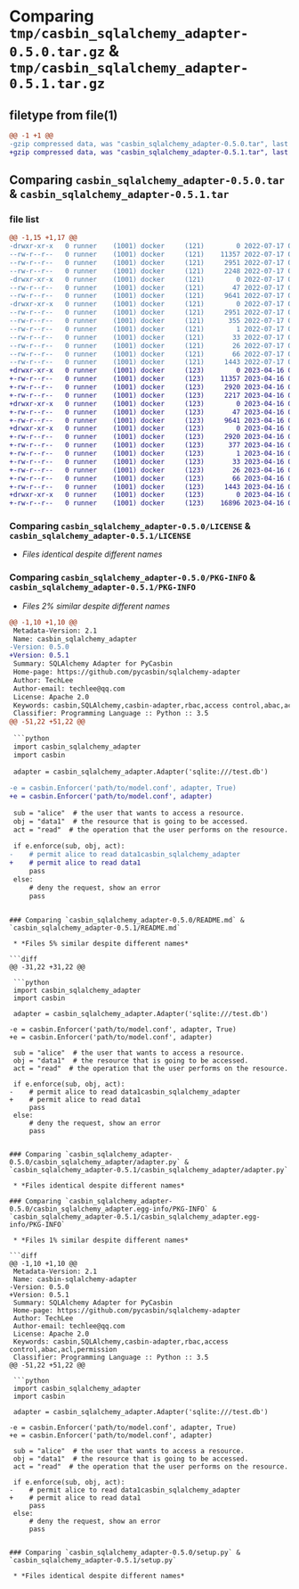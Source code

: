 # Comparing `tmp/casbin_sqlalchemy_adapter-0.5.0.tar.gz` & `tmp/casbin_sqlalchemy_adapter-0.5.1.tar.gz`

## filetype from file(1)

```diff
@@ -1 +1 @@
-gzip compressed data, was "casbin_sqlalchemy_adapter-0.5.0.tar", last modified: Sun Jul 17 07:08:15 2022, max compression
+gzip compressed data, was "casbin_sqlalchemy_adapter-0.5.1.tar", last modified: Sun Apr 16 01:48:19 2023, max compression
```

## Comparing `casbin_sqlalchemy_adapter-0.5.0.tar` & `casbin_sqlalchemy_adapter-0.5.1.tar`

### file list

```diff
@@ -1,15 +1,17 @@
-drwxr-xr-x   0 runner    (1001) docker     (121)        0 2022-07-17 07:08:15.226640 casbin_sqlalchemy_adapter-0.5.0/
--rw-r--r--   0 runner    (1001) docker     (121)    11357 2022-07-17 07:07:42.000000 casbin_sqlalchemy_adapter-0.5.0/LICENSE
--rw-r--r--   0 runner    (1001) docker     (121)     2951 2022-07-17 07:08:15.226640 casbin_sqlalchemy_adapter-0.5.0/PKG-INFO
--rw-r--r--   0 runner    (1001) docker     (121)     2248 2022-07-17 07:07:42.000000 casbin_sqlalchemy_adapter-0.5.0/README.md
-drwxr-xr-x   0 runner    (1001) docker     (121)        0 2022-07-17 07:08:15.226640 casbin_sqlalchemy_adapter-0.5.0/casbin_sqlalchemy_adapter/
--rw-r--r--   0 runner    (1001) docker     (121)       47 2022-07-17 07:07:42.000000 casbin_sqlalchemy_adapter-0.5.0/casbin_sqlalchemy_adapter/__init__.py
--rw-r--r--   0 runner    (1001) docker     (121)     9641 2022-07-17 07:07:42.000000 casbin_sqlalchemy_adapter-0.5.0/casbin_sqlalchemy_adapter/adapter.py
-drwxr-xr-x   0 runner    (1001) docker     (121)        0 2022-07-17 07:08:15.226640 casbin_sqlalchemy_adapter-0.5.0/casbin_sqlalchemy_adapter.egg-info/
--rw-r--r--   0 runner    (1001) docker     (121)     2951 2022-07-17 07:08:15.000000 casbin_sqlalchemy_adapter-0.5.0/casbin_sqlalchemy_adapter.egg-info/PKG-INFO
--rw-r--r--   0 runner    (1001) docker     (121)      355 2022-07-17 07:08:15.000000 casbin_sqlalchemy_adapter-0.5.0/casbin_sqlalchemy_adapter.egg-info/SOURCES.txt
--rw-r--r--   0 runner    (1001) docker     (121)        1 2022-07-17 07:08:15.000000 casbin_sqlalchemy_adapter-0.5.0/casbin_sqlalchemy_adapter.egg-info/dependency_links.txt
--rw-r--r--   0 runner    (1001) docker     (121)       33 2022-07-17 07:08:15.000000 casbin_sqlalchemy_adapter-0.5.0/casbin_sqlalchemy_adapter.egg-info/requires.txt
--rw-r--r--   0 runner    (1001) docker     (121)       26 2022-07-17 07:08:15.000000 casbin_sqlalchemy_adapter-0.5.0/casbin_sqlalchemy_adapter.egg-info/top_level.txt
--rw-r--r--   0 runner    (1001) docker     (121)       66 2022-07-17 07:08:15.226640 casbin_sqlalchemy_adapter-0.5.0/setup.cfg
--rw-r--r--   0 runner    (1001) docker     (121)     1443 2022-07-17 07:07:42.000000 casbin_sqlalchemy_adapter-0.5.0/setup.py
+drwxr-xr-x   0 runner    (1001) docker     (123)        0 2023-04-16 01:48:19.460608 casbin_sqlalchemy_adapter-0.5.1/
+-rw-r--r--   0 runner    (1001) docker     (123)    11357 2023-04-16 01:47:39.000000 casbin_sqlalchemy_adapter-0.5.1/LICENSE
+-rw-r--r--   0 runner    (1001) docker     (123)     2920 2023-04-16 01:48:19.464608 casbin_sqlalchemy_adapter-0.5.1/PKG-INFO
+-rw-r--r--   0 runner    (1001) docker     (123)     2217 2023-04-16 01:47:39.000000 casbin_sqlalchemy_adapter-0.5.1/README.md
+drwxr-xr-x   0 runner    (1001) docker     (123)        0 2023-04-16 01:48:19.460608 casbin_sqlalchemy_adapter-0.5.1/casbin_sqlalchemy_adapter/
+-rw-r--r--   0 runner    (1001) docker     (123)       47 2023-04-16 01:47:39.000000 casbin_sqlalchemy_adapter-0.5.1/casbin_sqlalchemy_adapter/__init__.py
+-rw-r--r--   0 runner    (1001) docker     (123)     9641 2023-04-16 01:47:39.000000 casbin_sqlalchemy_adapter-0.5.1/casbin_sqlalchemy_adapter/adapter.py
+drwxr-xr-x   0 runner    (1001) docker     (123)        0 2023-04-16 01:48:19.460608 casbin_sqlalchemy_adapter-0.5.1/casbin_sqlalchemy_adapter.egg-info/
+-rw-r--r--   0 runner    (1001) docker     (123)     2920 2023-04-16 01:48:19.000000 casbin_sqlalchemy_adapter-0.5.1/casbin_sqlalchemy_adapter.egg-info/PKG-INFO
+-rw-r--r--   0 runner    (1001) docker     (123)      377 2023-04-16 01:48:19.000000 casbin_sqlalchemy_adapter-0.5.1/casbin_sqlalchemy_adapter.egg-info/SOURCES.txt
+-rw-r--r--   0 runner    (1001) docker     (123)        1 2023-04-16 01:48:19.000000 casbin_sqlalchemy_adapter-0.5.1/casbin_sqlalchemy_adapter.egg-info/dependency_links.txt
+-rw-r--r--   0 runner    (1001) docker     (123)       33 2023-04-16 01:48:19.000000 casbin_sqlalchemy_adapter-0.5.1/casbin_sqlalchemy_adapter.egg-info/requires.txt
+-rw-r--r--   0 runner    (1001) docker     (123)       26 2023-04-16 01:48:19.000000 casbin_sqlalchemy_adapter-0.5.1/casbin_sqlalchemy_adapter.egg-info/top_level.txt
+-rw-r--r--   0 runner    (1001) docker     (123)       66 2023-04-16 01:48:19.464608 casbin_sqlalchemy_adapter-0.5.1/setup.cfg
+-rw-r--r--   0 runner    (1001) docker     (123)     1443 2023-04-16 01:47:39.000000 casbin_sqlalchemy_adapter-0.5.1/setup.py
+drwxr-xr-x   0 runner    (1001) docker     (123)        0 2023-04-16 01:48:19.460608 casbin_sqlalchemy_adapter-0.5.1/tests/
+-rw-r--r--   0 runner    (1001) docker     (123)    16896 2023-04-16 01:47:39.000000 casbin_sqlalchemy_adapter-0.5.1/tests/test_adapter.py
```

### Comparing `casbin_sqlalchemy_adapter-0.5.0/LICENSE` & `casbin_sqlalchemy_adapter-0.5.1/LICENSE`

 * *Files identical despite different names*

### Comparing `casbin_sqlalchemy_adapter-0.5.0/PKG-INFO` & `casbin_sqlalchemy_adapter-0.5.1/PKG-INFO`

 * *Files 2% similar despite different names*

```diff
@@ -1,10 +1,10 @@
 Metadata-Version: 2.1
 Name: casbin_sqlalchemy_adapter
-Version: 0.5.0
+Version: 0.5.1
 Summary: SQLAlchemy Adapter for PyCasbin
 Home-page: https://github.com/pycasbin/sqlalchemy-adapter
 Author: TechLee
 Author-email: techlee@qq.com
 License: Apache 2.0
 Keywords: casbin,SQLAlchemy,casbin-adapter,rbac,access control,abac,acl,permission
 Classifier: Programming Language :: Python :: 3.5
@@ -51,22 +51,22 @@
 
 ```python
 import casbin_sqlalchemy_adapter
 import casbin
 
 adapter = casbin_sqlalchemy_adapter.Adapter('sqlite:///test.db')
 
-e = casbin.Enforcer('path/to/model.conf', adapter, True)
+e = casbin.Enforcer('path/to/model.conf', adapter)
 
 sub = "alice"  # the user that wants to access a resource.
 obj = "data1"  # the resource that is going to be accessed.
 act = "read"  # the operation that the user performs on the resource.
 
 if e.enforce(sub, obj, act):
-    # permit alice to read data1casbin_sqlalchemy_adapter
+    # permit alice to read data1
     pass
 else:
     # deny the request, show an error
     pass
 ```
```

### Comparing `casbin_sqlalchemy_adapter-0.5.0/README.md` & `casbin_sqlalchemy_adapter-0.5.1/README.md`

 * *Files 5% similar despite different names*

```diff
@@ -31,22 +31,22 @@
 
 ```python
 import casbin_sqlalchemy_adapter
 import casbin
 
 adapter = casbin_sqlalchemy_adapter.Adapter('sqlite:///test.db')
 
-e = casbin.Enforcer('path/to/model.conf', adapter, True)
+e = casbin.Enforcer('path/to/model.conf', adapter)
 
 sub = "alice"  # the user that wants to access a resource.
 obj = "data1"  # the resource that is going to be accessed.
 act = "read"  # the operation that the user performs on the resource.
 
 if e.enforce(sub, obj, act):
-    # permit alice to read data1casbin_sqlalchemy_adapter
+    # permit alice to read data1
     pass
 else:
     # deny the request, show an error
     pass
 ```
```

### Comparing `casbin_sqlalchemy_adapter-0.5.0/casbin_sqlalchemy_adapter/adapter.py` & `casbin_sqlalchemy_adapter-0.5.1/casbin_sqlalchemy_adapter/adapter.py`

 * *Files identical despite different names*

### Comparing `casbin_sqlalchemy_adapter-0.5.0/casbin_sqlalchemy_adapter.egg-info/PKG-INFO` & `casbin_sqlalchemy_adapter-0.5.1/casbin_sqlalchemy_adapter.egg-info/PKG-INFO`

 * *Files 1% similar despite different names*

```diff
@@ -1,10 +1,10 @@
 Metadata-Version: 2.1
 Name: casbin-sqlalchemy-adapter
-Version: 0.5.0
+Version: 0.5.1
 Summary: SQLAlchemy Adapter for PyCasbin
 Home-page: https://github.com/pycasbin/sqlalchemy-adapter
 Author: TechLee
 Author-email: techlee@qq.com
 License: Apache 2.0
 Keywords: casbin,SQLAlchemy,casbin-adapter,rbac,access control,abac,acl,permission
 Classifier: Programming Language :: Python :: 3.5
@@ -51,22 +51,22 @@
 
 ```python
 import casbin_sqlalchemy_adapter
 import casbin
 
 adapter = casbin_sqlalchemy_adapter.Adapter('sqlite:///test.db')
 
-e = casbin.Enforcer('path/to/model.conf', adapter, True)
+e = casbin.Enforcer('path/to/model.conf', adapter)
 
 sub = "alice"  # the user that wants to access a resource.
 obj = "data1"  # the resource that is going to be accessed.
 act = "read"  # the operation that the user performs on the resource.
 
 if e.enforce(sub, obj, act):
-    # permit alice to read data1casbin_sqlalchemy_adapter
+    # permit alice to read data1
     pass
 else:
     # deny the request, show an error
     pass
 ```
```

### Comparing `casbin_sqlalchemy_adapter-0.5.0/setup.py` & `casbin_sqlalchemy_adapter-0.5.1/setup.py`

 * *Files identical despite different names*

